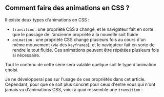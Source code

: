 ## Comment faire des animations en CSS&nbsp;?

Il existe deux types d'animations en CSS :

* `transition` : une propriété CSS a changé, et le navigateur fait en sorte que le passage de l'ancienne propriété à la nouvelle soit fluide
* `animation` : une propriété CSS change plusieurs fois au cours d'un même mouvement (via des `keyframes`), et le navigateur fait en sorte de rendre le tout fluide. Ces animations peuvent être répétées plusieurs fois si nécessaire.

Tout le contenu de cette série sera valable quelque soit le type d'animation choisi.

Je ne développerai pas sur l'usage de  ces propriétés dans cet article. Cependant, pour que ce soit plus concret pour ceux d'entre vous qui n'ont jamais vu d'animations CSS, voici à quoi ressemble une `transition`&nbsp;:
